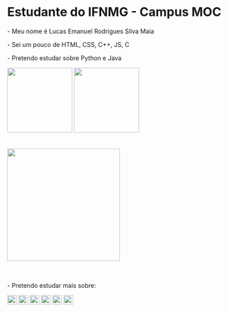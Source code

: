 <h1> Estudante do IFNMG - Campus MOC</h1>
<p> - Meu nome é Lucas Emanuel Rodrigues Silva Maia </p>
<p> - Sei um pouco de HTML, CSS, C++, JS, C </p>
<p> - Pretendo estudar sobre Python e Java </p>
 <div>
  <img height="150em" src="https://github-readme-stats.vercel.app/api?username=Lucas-Emanuel-360&show_icons=true&theme=dracula&include_all_commits=true&count_private=true"/>
  <img height="150em" src="https://github-readme-stats.vercel.app/api/top-langs/?username=Lucas-Emanuel-360&layout=compact&langs_count=7&theme=dracula"/>
</div>
<br>
<br>
<div class="gif"> <img align="center" height="260em" src="https://c.tenor.com/OnI4rZbF3DYAAAAC/kiyotaka-ayanokoji-you-zitsu.gif" </img>
<br>
<br>
<br>
<footer>
 <p> - Pretendo estudar mais sobre: </p>
<div>

<img height="22cm" src="https://img.shields.io/badge/C%2B%2B-00599C?style=for-the-badge&logo=c%2B%2B&logoColor=white">
<img height="22cm" src="https://img.shields.io/badge/C%23-239120?style=for-the-badge&logo=c-sharp&logoColor=white">
<img height="22cm" src="https://img.shields.io/badge/Unity-100000?style=for-the-badge&logo=unity&logoColor=white">
<img height="22cm" src="https://img.shields.io/badge/HTML5-E34F26?style=for-the-badge&logo=html5&logoColor=white">
<img height="22cm" src="https://img.shields.io/badge/CSS-239120?&style=for-the-badge&logo=css3&logoColor=white">
<img height="22cm" src="https://img.shields.io/badge/JavaScript-F7DF1E?style=for-the-badge&logo=javascript&logoColor=black">

</div>
</footer>
